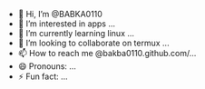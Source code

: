 - 👋 Hi, I’m @BABKA0110
- 👀 I’m interested in apps ...
- 🌱 I’m currently learning linux ...
- 💞️ I’m looking to collaborate on termux ...
- 📫 How to reach me @bakba0110.github.com/...
- 😄 Pronouns: ...
- ⚡ Fun fact: ...

<!---
BABKA0110/BABKA0110 is a ✨ special ✨ repository because its `README.md` (this file) appears on your GitHub profile.
You can click the Preview link to take a look at your changes.
--->
